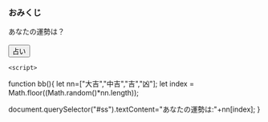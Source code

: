 <!DOCTYPE html>
<html>
<head>
<meta charset="utf-8">
<title>占卜</title>
</head>
<body>
	<h3>おみくじ</h3>
<div id="ss">あなたの運勢は？</div><br>
	<button onclick="bb()">占い</button>
	
	<script>
  
 function bb(){
  let nn=["大吉","中吉","吉","凶"];
    let index = Math.floor((Math.random()*nn.length));

document.querySelector("#ss").textContent="あなたの運勢は:"+nn[index];
}
	</script>

</body>
</html>
